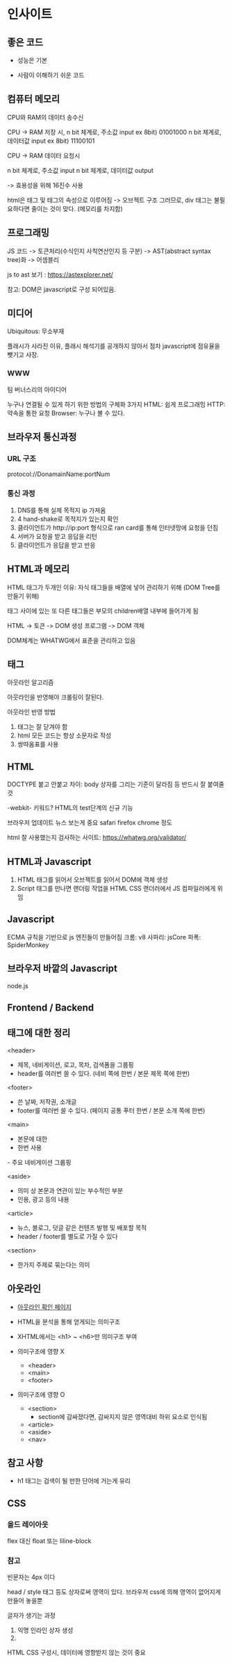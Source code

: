# 인사이트

## 좋은 코드

- 성능은 기본

- 사람이 이해하기 쉬운 코드

## 컴퓨터 메모리

CPU와 RAM의 데이터 송수신

CPU -> RAM 저장 시,
n bit 체계로, 주소값 input ex 8bit) 01001000
n bit 체계로, 데이터값 input ex 8bit) 11100101

CPU -> RAM 데이터 요청시

n bit 체계로, 주소값 input
n bit 체계로, 데이터값 output

-> 효용성을 위해 16진수 사용

html은 태그 및 태그의 속성으로 이루어짐 -> 오브젝트 구조
그러므로, div 태그는 불필요하다면 줄이는 것이 맞다. (메모리를 차지함)

## 프로그래밍

JS 코드 -> 토큰처리(수식인지 사칙연산인지 등 구분) -> AST(abstract syntax tree)화 -> 어셈블리

js to ast 보기 : https://astexplorer.net/

참고: DOM은 javascript로 구성 되어있음.

## 미디어

Ubiquitous: 무소부재

플래시가 사라진 이유, 플래시 해석기를 공개하지 않아서 점차 javascript에 점유율을 뺏기고 사장.

### WWW

팀 버너스리의 아이디어

누구나 연결될 수 있게 하기 위한 방법의 구체화 3가지
HTML: 쉽게 프로그래밍
HTTP: 약속을 통한 요청
Browser: 누구나 볼 수 있다.

## 브라우저 통신과정

### URL 구조

protocol://DonamainName:portNum

### 통신 과정

1. DNS를 통해 실제 목적지 ip 가져옴
2. 4 hand-shake로 목적지가 있는지 확인
3. 클라이언트가 http://ip:port 형식으로 ran card를 통해 인터넷망에 요청을 던짐
4. 서버가 요청을 받고 응답을 리턴
5. 클라이언트가 응답을 받고 반응

## HTML과 메모리

HTML 태그가 두개인 이유: 자식 태그들을 배열에 넣어 관리하기 위해 (DOM Tree를 만들기 위해)

태그 사이에 있는 또 다른 태그들은 부모의 children배열 내부에 들어가게 됨

HTML -> 토큰 -> DOM 생성 프로그램 -> DOM 객체

DOM체계는 WHATWG에서 표준을 관리하고 있음

## 태그

아웃라인 알고리즘

아웃라인을 반영해야 크롤링이 잘된다.

아웃라인 반영 방법

1. 태그는 잘 닫겨야 함
2. html 모든 코드는 항상 소문자로 작성
3. 쌍따옴표를 사용

## HTML

DOCTYPE 붙고 안붙고 차이:
body 상자를 그리는 기준이 달라짐 등
반드시 잘 붙여줄 것

-webkit- 키워드?
HTML의 test단계의 신규 기능

브라우저 업데이트 뉴스 보는게 중요
safari firefox chrome 정도

html 잘 사용했는지 검사하는 사이트: https://whatwg.org/validator/

## HTML과 Javascript

1. HTML 태그를 읽어서 오브젝트를 읽어서 DOM에 객체 생성
2. Script 태그를 만나면 랜더링 작업을 HTML CSS 랜더러에서 JS 컴파일러에게 위임

## Javascript

ECMA 규칙을 기반으로 js 엔진들이 만들어짐
크롬: v8
사파리: jsCore
파폭: SpiderMonkey

## 브라우저 바깥의 Javascript

node.js

## Frontend / Backend

## 태그에 대한 정리

<header\>

- 제목, 네비게이션, 로고, 목차, 검색폼을 그룹핑
- header를 여러번 쓸 수 있다. (네비 쪽에 한번 / 본문 제목 쪽에 한번)

<footer\>

- 쓴 날짜, 저작권, 소개글
- footer를 여러번 쓸 수 있다. (페이지 공통 푸터 한번 / 본문 소개 쪽에 한번)

<main\>

- 본문에 대한
- 한번 사용

<nav>
- 주요 네비게이션 그룹핑

<aside\>

- 의미 상 본문과 연관이 있는 부수적인 부분
- 인용, 광고 등의 내용

<article\>

- 뉴스, 블로그, 덧글 같은 컨텐츠 발행 및 배포할 목적
- header / footer를 별도로 가질 수 있다

<section\>

- 한가지 주제로 묶는다는 의미

## 아웃라인

- [아웃라인 확인 페이지](https://gsnedders.html5.org/outliner/)

- HTML을 분석을 통해 얻게되는 의미구조
- XHTML에서는 <h1\> ~ <h6\>만 의미구조 부여
- 의미구조에 영향 X
  - <header\>
  - <main\>
  - <footer\>
- 의미구조에 영향 O
  - <section\>
    - section에 감싸졌다면, 감싸지지 않은 영역대비 하위 요소로 인식됨
  - <article\>
  - <aside\>
  - <nav\>

## 참고 사항

- h1 태그는 검색이 될 만한 단어에 거는게 유리

## CSS

### 올드 레이아웃

flex 대신 float 또는 liline-block

### 참고

빈문자는 4px 이다

head / style 태그 등도 상자로써 영역이 있다. 브라우저 css에 의해 영역이 없어지게 만들어 놓을뿐

글자가 생기는 과정

1. 익명 인라인 상자 생성
2.

HTML CSS 구성시, 데이터에 영향받지 않는 것이 중요
